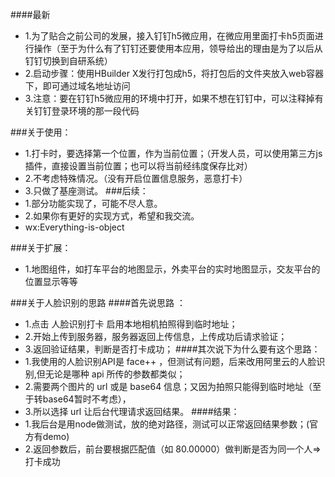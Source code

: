 ####最新
* 1.为了贴合之前公司的发展，接入钉钉h5微应用，在微应用里面打卡h5页面进行操作（至于为什么有了钉钉还要使用本应用，领导给出的理由是为了以后从钉钉切换到自研系统）
* 2.启动步骤：使用HBuilder X发行打包成h5，将打包后的文件夹放入web容器下，即可通过域名地址访问
* 3.注意：要在钉钉h5微应用的环境中打开，如果不想在钉钉中，可以注释掉有关钉钉登录环境的那一段代码







###关于使用：
* 1.打卡时，要选择第一个位置，作为当前位置；（开发人员，可以使用第三方js插件，直接设置当前位置；也可以将当前经纬度保存比对）
* 2.不考虑特殊情况。（没有开启位置信息服务，恶意打卡）
* 3.只做了基座测试。
###后续：
* 1.部分功能实现了，可能不尽人意。
* 2.如果你有更好的实现方式，希望和我交流。
* wx:Everything-is-object

###关于扩展：
* 1.地图组件，如打车平台的地图显示，外卖平台的实时地图显示，交友平台的位置显示等等

###关于人脸识别的思路
####首先说思路 ：
* 1.点击 人脸识别打卡 启用本地相机拍照得到临时地址；
* 2.开始上传到服务器，服务器返回上传信息，上传成功后请求验证；
* 3.返回验证结果，判断是否打卡成功；
####其次说下为什么要有这个思路：
* 1.我使用的人脸识别API是 face++ ，但测试有问题，后来改用阿里云的人脸识别,但无论是哪种 api 所传的参数都类似；
* 2.需要两个图片的 url 或是 base64 信息；又因为拍照只能得到临时地址（至于转base64暂时不考虑），
* 3.所以选择 url 让后台代理请求返回结果。
####结果：
* 1.我后台是用node做测试，放的绝对路径，测试可以正常返回结果参数；(官方有demo)
* 2.返回参数后，前台要根据匹配值（如 80.00000）做判断是否为同一个人=>打卡成功

